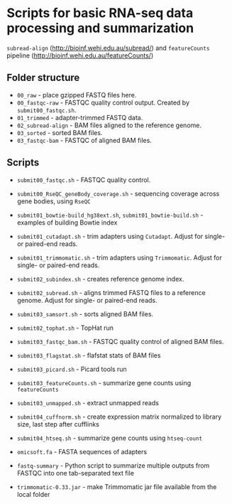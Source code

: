# Scripts for basic RNA-seq data processing and summarization

`subread-align` (http://bioinf.wehi.edu.au/subread/) and `featureCounts` pipeline (http://bioinf.wehi.edu.au/featureCounts/)

## Folder structure

- `00_raw` - place gzipped FASTQ files here.
- `00_fastqc-raw` - FASTQC quality control output. Created by `submit00_fastqc.sh`.
- `01_trimmed` - adapter-trimmed FASTQ data.
- `02_subread-align` - BAM files aligned to the reference genome.
- `03_sorted` - sorted BAM files.
- `03_fastqc-bam` - FASTQC of aligned BAM files.

## Scripts

- `submit00_fastqc.sh` - FASTQC quality control.
- `submit00_RseQC_geneBody_coverage.sh` - sequencing coverage across gene bodies, using `RseQC`
- `submit01_bowtie-build_hg38ext.sh`, `submit01_bowtie-build.sh` - examples of building Bowtie index
- `submit01_cutadapt.sh` - trim adapters using `Cutadapt`. Adjust for single- or paired-end reads.
- `submit01_trimmomatic.sh` - trim adapters using `Trimmomatic`. Adjust for single- or paired-end reads.
- `submit02_subindex.sh` - creates reference genome index.
- `submit02_subread.sh` - aligns trimmed FASTQ files to a reference genome. Adjust for single- or paired-end reads.
- `submit03_samsort.sh` - sorts aligned BAM files.
- `submit02_tophat.sh` - TopHat run
- `submit03_fastqc_bam.sh` - FASTQC quality control of aligned BAM files.
- `submit03_flagstat.sh` - flafstat stats of BAM files
- `submit03_picard.sh` - Picard tools run
- `submit03_featureCounts.sh` - summarize gene counts using `featureCounts`
- `submit03_unmapped.sh` - extract unmapped reads
- `submit04_cuffnorm.sh` - create expression matrix normalized to library size, last step after cufflinks
- `submit04_htseq.sh` - summarize gene counts using `htseq-count`

- `omicsoft.fa` - FASTA sequences of adapters
- `fastq-summary` - Python script to summarize multiple outputs from FASTQC into one tab-separated text file
- `trimmomatic-0.33.jar` - make Trimmomatic jar file available from the local folder

